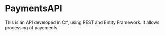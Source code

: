 # PaymentsAPI
This is an API developed in C#, using REST and Entity Framework. It allows processing of payements. 
